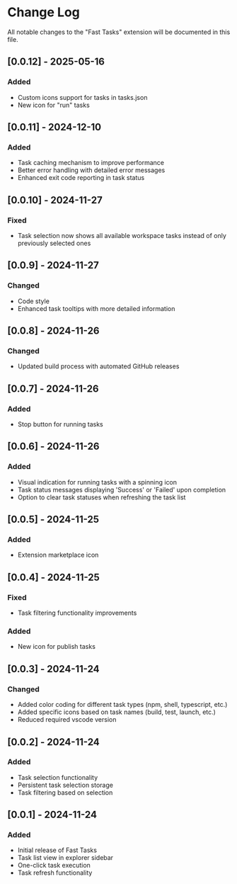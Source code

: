 # Change Log

All notable changes to the "Fast Tasks" extension will be documented in this file.

## [0.0.12] - 2025-05-16

### Added
- Custom icons support for tasks in tasks.json
- New icon for "run" tasks

## [0.0.11] - 2024-12-10

### Added
- Task caching mechanism to improve performance
- Better error handling with detailed error messages
- Enhanced exit code reporting in task status


## [0.0.10] - 2024-11-27

### Fixed
- Task selection now shows all available workspace tasks instead of only previously selected ones

## [0.0.9] - 2024-11-27

### Changed
- Code style
- Enhanced task tooltips with more detailed information

## [0.0.8] - 2024-11-26

### Changed
- Updated build process with automated GitHub releases

## [0.0.7] - 2024-11-26

### Added
- Stop button for running tasks

## [0.0.6] - 2024-11-26

### Added

- Visual indication for running tasks with a spinning icon
- Task status messages displaying 'Success' or 'Failed' upon completion
- Option to clear task statuses when refreshing the task list

## [0.0.5] - 2024-11-25

### Added
- Extension marketplace icon

## [0.0.4] - 2024-11-25

### Fixed
- Task filtering functionality improvements

### Added
- New icon for publish tasks

## [0.0.3] - 2024-11-24

### Changed
- Added color coding for different task types (npm, shell, typescript, etc.)
- Added specific icons based on task names (build, test, launch, etc.)
- Reduced required vscode version

## [0.0.2] - 2024-11-24

### Added
- Task selection functionality
- Persistent task selection storage
- Task filtering based on selection

## [0.0.1] - 2024-11-24

### Added
- Initial release of Fast Tasks
- Task list view in explorer sidebar
- One-click task execution
- Task refresh functionality